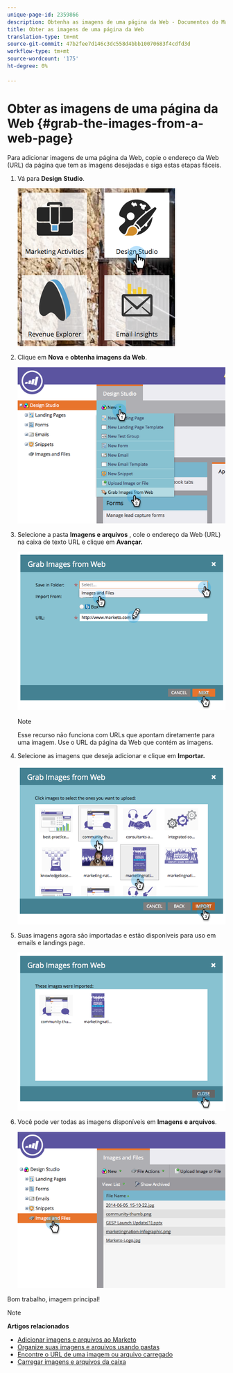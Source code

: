 ```yaml
---
unique-page-id: 2359866
description: Obtenha as imagens de uma página da Web - Documentos do Marketing - Documentação do produto
title: Obter as imagens de uma página da Web
translation-type: tm+mt
source-git-commit: 47b2fee7d146c3dc558d4bbb10070683f4cdfd3d
workflow-type: tm+mt
source-wordcount: '175'
ht-degree: 0%

---
```



# Obter as imagens de uma página da Web {#grab-the-images-from-a-web-page}

Para adicionar imagens de uma página da Web, copie o endereço da Web (URL) da página que tem as imagens desejadas e siga estas etapas fáceis.

1. Vá para **Design** **Studio**.

   ![](assets/designstudio-2.png)

1. Clique em **Nova** e **obtenha imagens da Web**.

   ![](assets/image2014-9-16-11-3a37-3a46.png)

1. Selecione a pasta **Imagens e arquivos** , cole o endereço da Web (URL) na caixa de texto URL e clique em **Avançar.**

   ![](assets/image2014-9-16-11-3a37-3a55.png)

   >[!NOTE]
   >
   >Esse recurso não funciona com URLs que apontam diretamente para uma imagem. Use o URL da página da Web que contém as imagens.

1. Selecione as imagens que deseja adicionar e clique em **Importar.**

   ![](assets/image2014-9-16-11-3a38-3a3.png)

1. Suas imagens agora são importadas e estão disponíveis para uso em emails e landings page.

   ![](assets/image2014-9-16-11-3a38-3a9.png)

1. Você pode ver todas as imagens disponíveis em **Imagens e arquivos**.

   ![](assets/image2014-9-16-11-3a38-3a18.png)

Bom trabalho, imagem principal!

>[!NOTE]
>
>**Artigos relacionados**
>
>* [Adicionar imagens e arquivos ao Marketo](add-images-and-files-to-marketo.md)
>* [Organize suas imagens e arquivos usando pastas](organize-your-images-and-files-using-folders.md)
>* [Encontre o URL de uma imagem ou arquivo carregado](find-the-url-of-an-uploaded-image-or-file.md)
>* [Carregar imagens e arquivos da caixa](upload-images-and-files-from-box.md)

>



